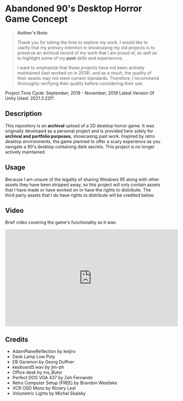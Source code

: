 # Abandoned 90's Desktop Horror Game Concept

> **Author's Note:**
>
> Thank you for taking the time to explore my work. I would like to clarify that my primary intention in showcasing my old projects is to preserve an archival record of my work that I am proud of, as well as to highlight some of my **past** skills and experiences.
>
>I want to emphasize that these projects have not been actively maintained (last worked on in 2019), and as a result, the quality of their assets may not meet current standards. Therefore, I recommend thoroughly verifying their quality before considering their use.

Project Time Cycle: September, 2019 - November, 2019
Latest Version Of Unity Used: 2021.3.22f1

## Description

This repository is an **archival** upload of a 2D desktop horror game. It was originally developed as a personal project  and is provided here solely for **archival and portfolio purposes**, showcasing past work. Inspired by retro desktop environments, the game planned to offer a scary experience as you navigate a 90's desktop containing dark secrets. This project is no longer actively maintained.

## Usage

Because I am unsure of the legality of sharing Windows 95 along with other assets they have been stripped away, so this project will only contain assets that I have made or have worked on or have the rights to distribute. The third party assets that I do have rights to distribute will be credited below.

## Video

Brief video covering the game's functionality as it was:
<iframe width="560" height="315" src="https://www.youtube.com/watch?v=5zDVQ6aeKpQ" frameborder="0" allowfullscreen></iframe>

## Credits

* AdamPlaneReflection by keijiro
* Desk Lamp Low Poly
* EB Garamon by Georg Duffner
* keyboard5.wav by jim-ph
* Office desk by ms_Butor
* Perfect DOS VGA 437 by Zeh Fernando
* Retro Computer Setup (FREE) by Brandon Westlake
* VCR OSD Mono by Riciery Leal
* Volumetric Lights by Michal Skalsky